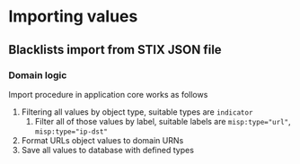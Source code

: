 # Importing values

## Blacklists import from STIX JSON file

### Domain logic

Import procedure in application core works as follows

1. Filtering all values by object type, suitable types are `indicator`
    1. Filter all of those values by label, suitable labels are `misp:type="url"`, `misp:type="ip-dst"`
2. Format URLs object values to domain URNs
3. Save all values to database with defined types